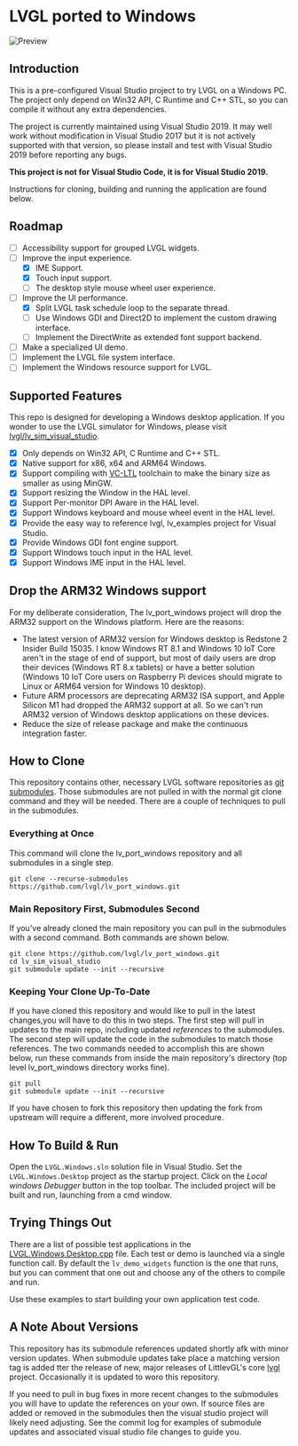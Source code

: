 ﻿# LVGL ported to Windows

![Preview](Preview.gif)

## Introduction

This is a pre-configured Visual Studio project to try LVGL on a Windows PC. The
project only depend on Win32 API, C Runtime and C++ STL, so you can compile it 
without any extra dependencies.

The project is currently maintained using Visual Studio 2019. It may well work
without modification in Visual Studio 2017 but it is not actively supported 
with that version, so please install and test with Visual Studio 2019 before
reporting any bugs.

**This project is not for Visual Studio Code, it is for Visual Studio 2019.**

Instructions for cloning, building and running the application are found below.

## Roadmap

- [ ] Accessibility support for grouped LVGL widgets.
- [ ] Improve the input experience.
  - [x] IME Support.
  - [x] Touch input support.
  - [ ] The desktop style mouse wheel user experience.
- [ ] Improve the UI performance.
  - [x] Split LVGL task schedule loop to the separate thread.
  - [ ] Use Windows GDI and Direct2D to implement the custom drawing interface.
  - [ ] Implement the DirectWrite as extended font support backend.
- [ ] Make a specialized UI demo.
- [ ] Implement the LVGL file system interface.
- [ ] Implement the Windows resource support for LVGL.

## Supported Features

This repo is designed for developing a Windows desktop application. If you 
wonder to use the LVGL simulator for Windows, please visit 
[lvgl/lv_sim_visual_studio](https://github.com/lvgl/lv_sim_visual_studio).

- [x] Only depends on Win32 API, C Runtime and C++ STL.
- [x] Native support for x86, x64 and ARM64 Windows.
- [x] Support compiling with [VC-LTL](https://github.com/Chuyu-Team/VC-LTL)
  toolchain to make the binary size as smaller as using MinGW.
- [x] Support resizing the Window in the HAL level.
- [x] Support Per-monitor DPI Aware in the HAL level.
- [x] Support Windows keyboard and mouse wheel event in the HAL level.
- [x] Provide the easy way to reference lvgl, lv_examples project for Visual
  Studio.
- [x] Provide Windows GDI font engine support.
- [x] Support Windows touch input in the HAL level.
- [x] Support Windows IME input in the HAL level.

## Drop the ARM32 Windows support

For my deliberate consideration, The lv_port_windows project will drop the ARM32
support on the Windows platform. Here are the reasons:

- The latest version of ARM32 version for Windows desktop is Redstone 2 Insider
  Build 15035. I know Windows RT 8.1 and Windows 10 IoT Core aren't in the 
  stage of end of support, but most of daily users are drop their devices 
  (Windows RT 8.x tablets) or have a better solution (Windows 10 IoT Core users
  on Raspberry Pi devices should migrate to Linux or ARM64 version for Windows 
  10 desktop).
- Future ARM processors are deprecating ARM32 ISA support, and Apple Silicon M1
  had dropped the ARM32 support at all. So we can't run ARM32 version of Windows
  desktop applications on these devices.
- Reduce the size of release package and make the continuous integration faster.

## How to Clone

This repository contains other, necessary LVGL software repositories as 
[git submodules](https://git-scm.com/book/en/v2/Git-Tools-Submodules). Those
submodules are not pulled in with the normal git clone command and they will
be needed. There are a couple of techniques to pull in the submodules.

### Everything at Once

This command will clone the lv_port_windows repository and all submodules in a
single step.

```
git clone --recurse-submodules https://github.com/lvgl/lv_port_windows.git
```

### Main Repository First, Submodules Second

If you've already cloned the main repository you can pull in the submodules 
with a second command. Both commands are shown below.

```
git clone https://github.com/lvgl/lv_port_windows.git
cd lv_sim_visual_studio
git submodule update --init --recursive
```

### Keeping Your Clone Up-To-Date

If you have cloned this repository and would like to pull in the latest 
changes,you will have to do this in two steps. The first step will pull in 
updates to the main repo, including updated _references_ to the submodules. The
second step will update the code in the submodules to match those references.
The two commands needed to accomplish this are shown below, run these commands
from inside the main repository's directory (top level lv_port_windows 
directory works fine).

```
git pull
git submodule update --init --recursive
```

If you have chosen to fork this repository then updating the fork from upstream
will require a different, more involved procedure.

## How To Build & Run

Open the `LVGL.Windows.sln` solution file in Visual Studio. Set the 
`LVGL.Windows.Desktop` project as the startup project. Click on the _Local 
windows Debugger_ button in the top toolbar.  The included project will be
built and run, launching from a cmd window.

## Trying Things Out

There are a list of possible test applications in the 
[LVGL.Windows.Desktop.cpp](LVGL.Windows.Desktop/LVGL.Windows.Desktop.cpp) file.
Each test or demo is launched via a single function call.  By default the 
`lv_demo_widgets` function is the one that runs, but you can comment that one 
out and choose any of the others to compile and run.

Use these examples to start building your own application test code.

## A Note About Versions

This repository has its submodule references updated shortly afk with minor
version updates. When submodule updates take place a matching version tag is
added tter the release of new, major releases of LittlevGL's core 
[lvgl](https://github.com/lvgl/lvgl) project. Occasionally it is updated to
woro this repository.

If you need to pull in bug fixes in more recent changes to the submodules you
will have to update the references on your own. If source files are added or
removed in the submodules then the visual studio project will likely need
adjusting. See the commit log for examples of submodule updates and associated
visual studio file changes to guide you.
